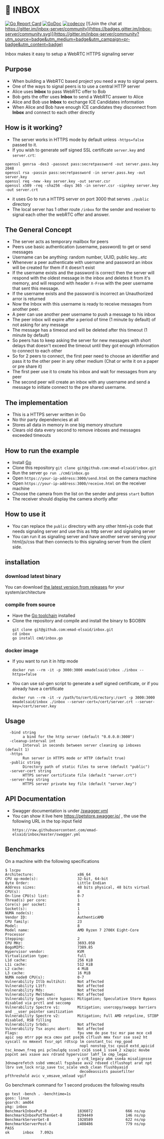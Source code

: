 📮 INBOX
=============

[![Go Report Card](https://goreportcard.com/badge/github.com/emad-elsaid/inbox)](https://goreportcard.com/report/github.com/emad-elsaid/inbox)
[![GoDoc](https://godoc.org/github.com/emad-elsaid/inbox?status.svg)](https://godoc.org/github.com/emad-elsaid/inbox)
[![codecov](https://codecov.io/gh/emad-elsaid/inbox/branch/master/graph/badge.svg)](https://codecov.io/gh/emad-elsaid/inbox)
[![Join the chat at https://gitter.im/inbox-server/community](https://badges.gitter.im/inbox-server/community.svg)](https://gitter.im/inbox-server/community?utm_source=badge&utm_medium=badge&utm_campaign=pr-badge&utm_content=badge)

Inbox makes it easy to setup a WebRTC HTTPS signaling server

## Purpose

- When building a WebRTC based project you need a way to signal peers.
- One of the ways to signal peers is to use a central HTTP server
- Alice uses **Inbox** to pass WebRTC offer to Bob
- Bob gets the offer uses **Inbox** to send a WebRTC answer to Alice
- Alice and Bob use **Inbox** to exchange ICE Candidates information
- When Alice and Bob have enough ICE candidates they disconnect from **Inbox** and connect to each other directly

## How is it working?

- The server works in HTTPS mode by default unless `-https=false` passed to it.
- If you wish to generate self signed SSL certificate `server.key` and `server.crt`:
```
openssl genrsa -des3 -passout pass:secretpassword -out server.pass.key 2048
openssl rsa -passin pass:secretpassword -in server.pass.key -out server.key
openssl req -new -key server.key -out server.csr
openssl x509 -req -sha256 -days 365 -in server.csr -signkey server.key -out server.crt
```
- it uses Go to run a HTTPS server on port 3000 that serves `./public` directory
- The local server has 1 other route `/inbox` for the sender and receiver to signal each
  other the webRTC offer and answer.

## The General Concept

- The server acts as temporary mailbox for peers
- Peers use basic authentication (username, password) to get or send messages
- Username can be anything: random number, UUID, public key...etc
- Whenever a peer authenticate with username and password an inbox will be
  created for them if it doesn't exist
- If the username exists and the password is correct then the server will
  respond with the oldest message in the inbox and deletes it from it's memory,
  and will respond with header `X-From` with the peer username that sent this
  message.
- If the username exists and the password is incorrect an Unauthorized arror is
  returned
- Now the Inbox with this username is ready to receive messages from another
  peer.
- A peer can use another peer username to push a message to his inbox
- The peer inbox will expire after a period of time (1 minute by default) of not
  asking for any message
- The message has a timeout and will be deleted after this timeout (1 minute by default)
- So peers has to keep asking the server for new messages with short delays that
  doesn't exceed the timeout until they got enough information to connect to
  each other
- So for 2 peers to connect, the first peer need to choose an identifier and
  pass it to the other peer in any other medium (Chat or write it on a paper or
  pre share it)
- The first peer use it to create his inbox and wait for messages from any peer
- The second peer will create an inbox with any username and send a message to
  initiate connect to the pre shared username.

## The implementation

- This is a HTTPS server written in Go
- No thir party dependencies at all
- Stores all data in memory in one big memory structure
- Clears old data every second to remove inboxes and messages exceeded timeouts

## How to run the example

- Install [Go](https://golang.org/)
- Clone this repository `git clone git@github.com:emad-elsaid/inbox.git`
- Run the server `go run ./cmd/inbox.go`
- Open `https://your-ip-address:3000/send.html` on the camera machine
- Open `https://your-ip-address:3000/receive.html` on the receiver machine
- Choose the camera from the list on the sender and press `start` button
- The receiver should display the camera shortly after

## How to use it

- You can replace the `public` directory with any other html+js code that needs signaling server and use this as http server and signaling server
- You can run it as signaling server and have another server serving your html/js/css that then connects to this signaling server from the client side.

## installation

### download latest binary

You can download [the latest version from releases](https://github.com/emad-elsaid/inbox/releases/latest) for your system/architecture

### compile from source

- Have the [Go toolchain](https://golang.org/dl/) installed
- Clone the repository and compile and install the binary to $GOBIN
  ```
  git clone git@github.com:emad-elsaid/inbox.git
  cd inbox
  go install cmd/inbox.go
  ```

### docker image

- If you want to run it in http mode
  ```
  docker run --rm -it -p 3000:3000 emadelsaid/inbox ./inbox --https=false
  ```
- You can use ssl-gen script to generate a self signed certificate, or if you already have a certificate
  ```
  docker run --rm -it -v /path/to/cert/directory:/cert -p 3000:3000 emadelsaid/inbox ./inbox --server-cert=/cert/server.crt --server-key=/cert/server.key
  ```

## Usage

```
  -bind string
        a bind for the http server (default "0.0.0.0:3000")
  -cleanup-interval int
        Interval in seconds between server cleaning up inboxes (default 1)
  -https
        Run server in HTTPS mode or HTTP (default true)
  -public string
        Directory path of static files to serve (default "public")
  -server-cert string
        HTTPS server certificate file (default "server.crt")
  -server-key string
        HTTPS server private key file (default "server.key")
```

## API Documentation

- Swagger documentation is under [/swagger.yml](/swagger.yml)
- You can show it live here https://petstore.swagger.io/ , the use the following
  URL in the top input field
  ```
  https://raw.githubusercontent.com/emad-elsaid/inbox/master/swagger.yml
  ```

## Benchmarks

On a machine with the following specifications
```
$ lscpu
Architecture:                    x86_64
CPU op-mode(s):                  32-bit, 64-bit
Byte Order:                      Little Endian
Address sizes:                   48 bits physical, 48 bits virtual
CPU(s):                          8
On-line CPU(s) list:             0-7
Thread(s) per core:              1
Core(s) per socket:              8
Socket(s):                       1
NUMA node(s):                    1
Vendor ID:                       AuthenticAMD
CPU family:                      23
Model:                           8
Model name:                      AMD Ryzen 7 2700X Eight-Core Processor
Stepping:                        2
CPU MHz:                         3693.050
BogoMIPS:                        7389.85
Hypervisor vendor:               KVM
Virtualization type:             full
L1d cache:                       256 KiB
L1i cache:                       512 KiB
L2 cache:                        4 MiB
L3 cache:                        16 MiB
NUMA node0 CPU(s):               0-7
Vulnerability Itlb multihit:     Not affected
Vulnerability L1tf:              Not affected
Vulnerability Mds:               Not affected
Vulnerability Meltdown:          Not affected
Vulnerability Spec store bypass: Mitigation; Speculative Store Bypass disabled via prctl and seccomp
Vulnerability Spectre v1:        Mitigation; usercopy/swapgs barriers and __user pointer sanitization
Vulnerability Spectre v2:        Mitigation; Full AMD retpoline, STIBP disabled, RSB filling
Vulnerability Srbds:             Not affected
Vulnerability Tsx async abort:   Not affected
Flags:                           fpu vme de pse tsc msr pae mce cx8 apic sep mtrr pge mca cmov pat pse36 clflush mmx fxsr sse sse2 ht syscall nx mmxext fxsr_opt rdtscp lm constant_tsc rep_good
                                  nopl nonstop_tsc cpuid extd_apicid tsc_known_freq pni pclmulqdq ssse3 cx16 sse4_1 sse4_2 x2apic movbe popcnt aes xsave avx rdrand hypervisor lahf_lm cmp_legac
                                 y cr8_legacy abm sse4a misalignsse 3dnowprefetch ssbd vmmcall fsgsbase avx2 rdseed clflushopt arat npt lbrv svm_lock nrip_save tsc_scale vmcb_clean flushbyasid
                                  decodeassists pausefilter pfthreshold avic v_vmsave_vmload vgif
```

Go benchmark command for 1 second produces the following results

```
go test -bench . -benchtime=1s
goos: linux
goarch: amd64
pkg: inbox
BenchmarkInboxPut-8              1836072               666 ns/op
BenchmarkInboxPutThenGet-8       8294449               146 ns/op
BenchmarkServerGet-8             1928589               622 ns/op
BenchmarkServerPost-8            1408486               779 ns/op
PASS
ok      inbox   7.092s
```

